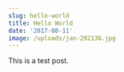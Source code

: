 ```yaml
---
slug: hello-world
title: Hello World
date: '2017-08-11'
image: /uploads/jan-292136.jpg
---
```


This is a test post.

